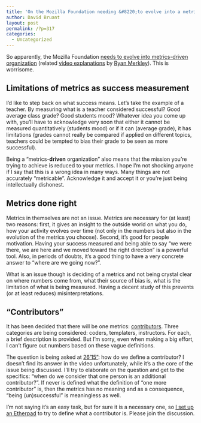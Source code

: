 ```yaml
---
title: 'On the Mozilla Foundation needing &#8220;to evolve into a metrics-driven organization&#8221;'
author: David Bruant
layout: post
permalink: /?p=317
categories:
  - Uncategorized
---
```

So apparently, the Mozilla Foundation [needs to evolve into metrics-driven organization][1] (related [video explanations][2] by [Ryan Merkley][3]). This is worrisome.

## Limitations of metrics as success measurement

I&#8217;d like to step back on what success means. Let&#8217;s take the example of a teacher. By measuring what is a teacher considered successful? Good average class grade? Good students mood? Whatever idea you come up with, you&#8217;ll have to acknowledge very soon that either it cannot be measured quantitatively (students mood) or if it can (average grade), it has limitations (grades cannot really be compared if applied on different topics, teachers could be tempted to bias their grade to be seen as more successful).

Being a &#8220;metrics-**driven** organization&#8221; also means that the mission you&#8217;re trying to achieve is reduced to your metrics. I hope I&#8217;m not shocking anyone if I say that this is a wrong idea in many ways. Many things are not accurately &#8220;metricable&#8221;. Acknowledge it and accept it or you&#8217;re just being intellectually dishonest.

## Metrics done right

Metrics in themselves are not an issue. Metrics are necessary for (at least) two reasons: first, it gives an insight to the outside world on what you do, how your activity evolves over time (not only in the numbers but also in the evolution of the metrics you choose). Second, it&#8217;s good for people motivation. Having your success measured and being able to say &#8220;we were there, we are here and we moved toward the right direction&#8221; is a powerful tool. Also, in periods of doubts, it&#8217;s a good thing to have a very concrete answer to &#8220;where are we going now?&#8221;.

What is an issue though is deciding of a metrics and not being crystal clear on where numbers come from, what their source of bias is, what is the limitation of what is being measured. Having a decent study of this prevents (or at least reduces) misinterpretations.

## &#8220;Contributors&#8221;

It has been decided that there will be one metrics: [contributors][1]. Three categories are being considered: coders, templaters, instructors. For each, a brief description is provided. But I&#8217;m sorry, even when making a big effort, I can&#8217;t figure out numbers based on these vague definitions.

The question is being asked at [26&#8217;15&#8221;][4]: how do we define a contributor? I doesn&#8217;t find its answer in the video unfortunately, while it&#8217;s a the core of the issue being discussed. I&#8217;ll try to elaborate on the question and get to the specifics: &#8220;when do we consider that one person is an additional contributor?&#8221;. If never is defined what the definition of &#8220;one more contributor&#8221; is, then the metrics has no meaning and as a consequence, &#8220;being (un)successful&#8221; is meaningless as well.

I&#8217;m not saying it&#8217;s an easy task, but for sure it is a necessary one, so [I set up an Etherpad][5] to try to define what a contributor is. Please join the discussion.

 [1]: http://openmatt.org/wp-content/uploads/2012/04/Apr-2012-MoFo-Board-Slides-SHARE.pdf
 [2]: http://www.youtube.com/watch?v=o85Cr61fwaQ&t=10m40s
 [3]: https://twitter.com/ryanmerkley
 [4]: http://www.youtube.com/watch?v=o85Cr61fwaQ&t=26m15s
 [5]: https://etherpad.mozilla.org/hf2u18lrqJ